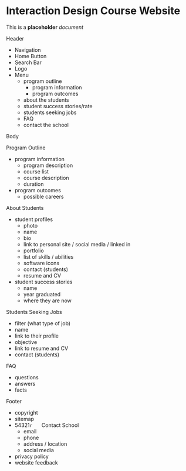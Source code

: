 # Interaction Design Course Website
This is a **placeholder** _document_

Header 
- Navigation
- Home Button
- Search Bar
- Logo
- Menu
    - program outline
        - program information
        - program outcomes
    - about the students
    - student success stories/rate
    - students seeking jobs
    - FAQ
    - contact the school

Body

Program Outline
- program information
    - program description
    - course list
    - course description
    - duration
- program outcomes
    - possible careers

About Students
- student profiles
    - photo
    - name
    - bio
    - link to personal site / social media / linked in
    - portfolio
    - list of skills / abilities
    - software icons
    - contact (students)
    - resume and CV
- student success stories
    - name
    - year graduated
    - where they are now

Students Seeking Jobs
- filter (what type of job)
- name
- link to their profile
- objective
- link to resume and CV
- contact (students)

FAQ 
- questions
- answers
- facts

Footer
- copyright
- sitemap
- 54321`r   `   Contact School
    - email
    - phone
    - address / location
    - social media
- privacy policy
- website feedback